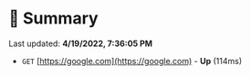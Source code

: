 # 📖 Summary
Last updated: **4/19/2022, 7:36:05 PM**

- `GET` [https://google.com](https://google.com) - **Up** (114ms)
